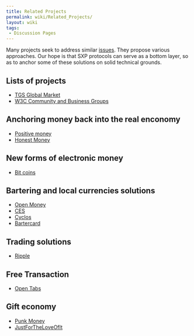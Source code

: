 ```yaml
---
title: Related Projects
permalink: wiki/Related_Projects/
layout: wiki
tags:
 - Discussion Pages
---
```


Many projects seek to address similar
[issues](/wiki/Exclusive_Money_Based_Economy "wikilink"). They propose various
approaches. Our hope is that SXP protocols can serve as a bottom layer,
so as to anchor some of these solutions on solid technical grounds.

Lists of projects
-----------------

-   [TGS Global
    Market](http://wiki.theglobalsquare.org/wiki/Global_Market)
-   [W3C Community and Business
    Groups](http://www.w3.org/community/community-io/)

Anchoring money back into the real enconomy
-------------------------------------------

-   [Positive money](http://www.positivemoney.org.uk/)
-   [Honest Money](http://honestmoney.org/)

New forms of electronic money
-----------------------------

-   [Bit coins](http://bitcoin.org)

Bartering and local currencies solutions
----------------------------------------

-   [Open Money](http://www.openmoney.org/)
-   [CES](http://ces.org.za/)
-   [Cyclos](http://www.project.cyclos.org/)
-   [Bartercard](http://bartercard.com)

Trading solutions
-----------------

-   [Ripple](http://ripple-project.org/)

Free Transaction
----------------

-   [Open Tabs](http://opentabs.net/)

Gift economy
------------

-   [Punk Money](http://www.punkmoney.org/)
-   [JustForTheLoveOfIt](http://justfortheloveofit.org/)

